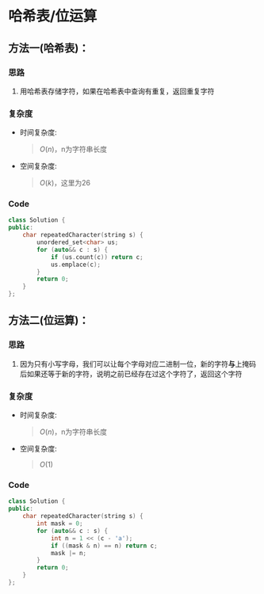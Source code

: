# 哈希表/位运算
## 方法一(哈希表)：
### 思路
1. 用哈希表存储字符，如果在哈希表中查询有重复，返回重复字符
### 复杂度
- 时间复杂度:
  > $O(n)$，n为字符串长度
- 空间复杂度:
  > $O(k)$，这里为26

### Code
```C++ []
class Solution {
public:
    char repeatedCharacter(string s) {
        unordered_set<char> us;
        for (auto&& c : s) {
            if (us.count(c)) return c;
            us.emplace(c);
        }
        return 0;
    }
};
```
## 方法二(位运算)：
### 思路
1. 因为只有小写字母，我们可以让每个字母对应二进制一位，新的字符**与**上掩码后如果还等于新的字符，说明之前已经存在过这个字符了，返回这个字符
### 复杂度
- 时间复杂度:
  > $O(n)$，n为字符串长度
- 空间复杂度:
  > $O(1)$

### Code
```C++ []
class Solution {
public:
    char repeatedCharacter(string s) {
        int mask = 0;
        for (auto&& c : s) {
            int n = 1 << (c - 'a');
            if ((mask & n) == n) return c;
            mask |= n;
        }
        return 0;
    }
};
```